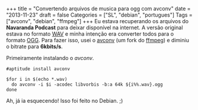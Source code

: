 +++
title = "Convertendo arquivos de musica para ogg com avconv"
date = "2013-11-23"
draft = false
Categories = ["SL", "debian", "portugues"]
Tags = ["avconv", "debian", "ffmpeg"]
+++
Eu estava recuperando os arquivos do **Navaranda Podcast** para deixar
disponível na internet. A versão original estava no formato
[WAV](http://pt.wikipedia.org/wiki/WAV) e minha intenção era converter
todos para o formato [OGG](http://www.vorbis.com/). Para fazer isso,
usei o [avconv](http://libav.org/avconv.html) (um fork do
[ffmpeg](http://www.ffmpeg.org/)) e diminiu o bitrate para **6kbits/s**.

Primeiramente instalando o *avconv*.

```
#aptitude install avconv
```

```
$for i in $(echo *.wav)
  do avconv -i $i -acodec libvorbis -b:a 64k ${i%%.wav}.ogg
done
```

Ah, já ia esquecendo! Isso foi feito no Debian. ;)
